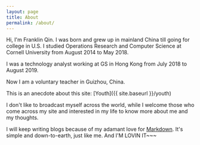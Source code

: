 ```yaml
---
layout: page
title: About
permalink: /about/
---
```

Hi, I'm Franklin Qin. I was born and grew up in mainland China till going for college in U.S. I studied Operations Research and Computer Science at Cornell University from August 2014 to May 2018.

I was a technology analyst working at GS in Hong Kong from July 2018 to August 2019.

Now I am a voluntary teacher in Guizhou, China.

This is an anecdote about this site: [Youth]({{ site.baseurl }}/youth)

I don't like to broadcast myself across the world, while I welcome those who come across my site and interested in my life to know more about me and my thoughts.

I will keep writing blogs because of my adamant love for [Markdown](https://daringfireball.net/projects/markdown/syntax). It's simple and down-to-earth, just like me. And I'M LOVIN IT~~~
